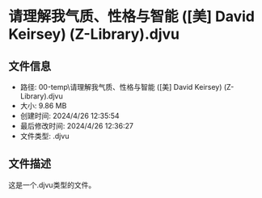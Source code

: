﻿# 请理解我气质、性格与智能 ([美] David Keirsey) (Z-Library).djvu

## 文件信息
- 路径: 00-temp\请理解我气质、性格与智能 ([美] David Keirsey) (Z-Library).djvu
- 大小: 9.86 MB
- 创建时间: 2024/4/26 12:35:54
- 最后修改时间: 2024/4/26 12:36:27
- 文件类型: .djvu

## 文件描述
这是一个.djvu类型的文件。

